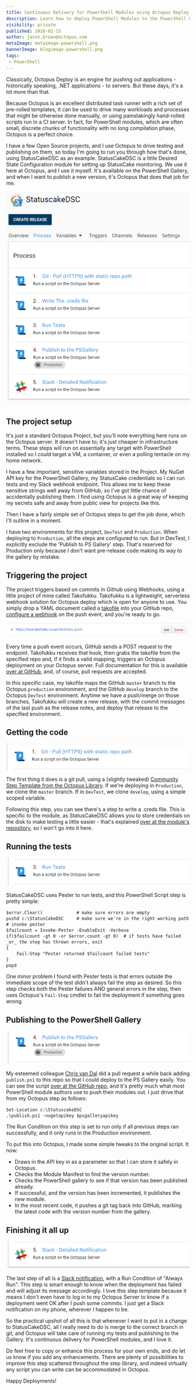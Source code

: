 ```yaml
---
title: Continuous Delivery for PowerShell Modules using Octopus Deploy and TakoFukku
description: Learn how to deploy PowerShell Modules to the PowerShell Gallery automatically using Octopus Deploy
visibility: private
published: 2018-02-15
author: jason.brown@octopus.com
metaImage: metaimage-powershell.png
bannerImage: blogimage-powershell.png
tags:
 - PowerShell
---
```


Classically, Octopus Deploy is an engine for pushing out applications - historically speaking, .NET applications - to servers. But these days, it's a lot more than that. 

Because Octopus is an excellent distributed task runner with a rich set of pre-rolled templates, it can be used to drive many workloads and processes that might be otherwise done manually, or using painstakingly hand-rolled scripts run in a CI server. In fact, for PowerShell modules, which are often small, discrete chunks of functionality with no long compilation phase, Octopus is a perfect choice.

I have a few Open Source projects, and I use Octopus to drive testing and publishing on them, so today I'm going to run you through how that's done, using StatusCakeDSC as an example. StatusCakeDSC is a little Desired State Configuration module for setting up StatusCake monitoring. We use it here at Octopus, and I use it myself. It's available on the PowerShell Gallery, and when I want to publish a new version, it's Octopus that does that job for me.

![The StatuscakeDSC Deployment process](statuscakedsc-project-process.png)

## The project setup

It's just a standard Octopus Project, but you'll note everything here runs on the Octopus server. It doesn't have to; it's just cheaper in infrastructure terms. These steps will run on essentially any target with PowerShell installed so I could target a VM, a container, or even a polling tentacle on my home network. 

I have a few important, sensitive variables stored in the Project. My NuGet API key for the PowerShell Gallery, my StatusCake credentials so I can run tests and my Slack webhook endpoint. This allows me to keep these sensitive strings well away from GitHub, so I've got little chance of accidentally publishing them. I find using Octopus is a great way of keeping my secrets safe and away from public view for projects like this.

Then I have a fairly simple set of Octopus steps to get the job done, which I'll outline in a moment.

I have two environments for this project, `DevTest` and `Production`. When deploying to `Production`, all the steps are configured to run. But in DevTest, I explicitly exclude the 'Publish to PS Gallery' step. That's reserved for Production only because I don't want pre-release code making its way to the gallery by mistake.

## Triggering the project

The project triggers based on commits in Github using Webhooks, using a little project of mine called Takofukku. Takofukku is a lightweight, serverless webhook solution for Octopus deploy which is open for anyone to use. You simply drop a YAML document called a [takofile](https://github.com/stopthatastronaut/takofukku/blob/master/takofiles.md) into your GitHub repo, [configure a webhook](https://github.com/stopthatastronaut/takofukku#ok-so-how-do-i-hook-this-up) on the push event, and you're ready to go.

![The GitHub webhook](github-hook.png)

Every time a push event occurs, GitHub sends a POST request to the endpoint. Takofukku receives that hook, then grabs the takofile from the specified repo and, if it finds a valid mapping, triggers an Octopus deployment on your Octopus server. Full documentation for this is available [over at GitHub](https://github.com/stopthatastronaut/takofukku/blob/master/readme.md), and, of course, pull requests are accepted.

In this specific case, my takofile maps the GitHub `master` branch to the Octopus `production` environment, and the GitHub `develop` branch to the Octopus `DevTest` environment. Anytime we have a push/merge on those branches, Takofukku will create a new release, with the commit messages of the last push as the release notes, and deploy that release to the specified environment.

## Getting the code

![The Git Pull Step](git-pull.png)

The first thing it does is a git pull, using a (slightly tweaked) [Community Step Template from the Octopus Library](https://library.octopus.com/step-templates/5c08170d-e919-4afe-9da3-7616c797d42b/actiontemplate-git-pull-(https)). If we're deploying in `Production`, we clone the `master` branch. If in `DevTest`, we clone `develop`, using a simple scoped variable.

Following this step, you can see there's a step to write a .creds file. This is specific to the module, as StatusCakeDSC allows you to store credentials on the disk to make testing a little easier - that's explained [over at the module's repository](https://github.com/stopthatastronaut/StatusCakeDSC/blob/master/README.md#credentials), so I won't go into it here.

## Running the tests

![The Run Tests Step](runtests.png)

StatusCakeDSC uses Pester to run tests, and this PowerShell Script step is pretty simple:

```
$error.Clear()             # make sure errors are empty
pushd c:\StatusCakeDSC     # make sure we're in the right working path
# invoke pester
$failcount = Invoke-Pester -EnableExit -Verbose
if($failcount -gt 0 -or $error.count -gt 0)  # if tests have failed _or_ the step has thrown errors, exit
{
    Fail-Step "Pester returned $failcount failed tests"
}
popd
```

One minor problem I found with Pester tests is that errors outside the immediate scope of the test didn't always fail the step as desired. So this step checks both the Pester failures AND general errors in the step, then uses Octopus's `Fail-Step` cmdlet to fail the deployment if something goes wrong.

## Publishing to the PowerShell Gallery

![The Publish Step](publish.png)

My esteemed colleague [Chris van Dal](https://octopus.com/blog/introducing-chris-van-dal) did a pull request a while back adding `publish.ps1` to this repo so that I could deploy to the PS Gallery easily. You can see the script [over at the GitHub repo](https://github.com/stopthatastronaut/StatusCakeDSC/blob/master/publish.ps1), and it's pretty much what most PowerShell module authors use to push their modules out. I just drive that from my Octopus step as follows:

```
Set-Location c:\StatuscakeDSC
.\publish.ps1 -nugetapikey $psgalleryapikey
```

The Run Condition on this step is set to run only if all previous steps ran successfully, and it only runs in the Production environment. 

To put this into Octopus, I made some simple tweaks to the original script. It now:

- Draws in the API key in as a parameter so that I can store it safely in Octopus.
- Checks the Module Manifest to find the version number.
- Checks the PowerShell gallery to see if that version has been published already.
- If successful, and the version has been incremented, it publishes the new module.
- In the most recent code, it pushes a git tag back into GitHub, marking the latest code with the version number from the gallery.

## Finishing it all up

![The Slack Notification Step](slack.png)

The last step of all is a [Slack notification](https://library.octopusdeploy.com/step-template/actiontemplate-slack-notify-deployment), with a Run Condition of "Always Run". This step is smart enough to know when the deployment has failed and will adjust its message accordingly. I love this step template because it means I don't even have to log in to my Octopus Server to know if a deployment went OK after I push some commits. I just get a Slack notification on my phone, wherever I happen to be.


So the practical upshot of all this is that whenever I want to put in a change to StatusCakeDSC, all I really need to do is merge to the correct branch in git, and Octopus will take care of running my tests and publishing to the Gallery. It's continuous delivery for PowerShell modules, and I love it.

Do feel free to copy or enhance this process for your own ends, and do let us know if you add any enhancements. There are plenty of possibilities to improve this step scattered throughout the step library, and indeed virtually any script you can write can be accommodated in Octopus.

Happy Deployments!
